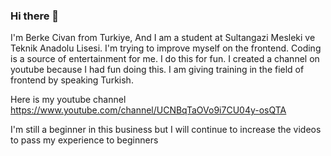 ### Hi there 👋

I'm Berke Civan from Turkiye, And I am a student at Sultangazi Mesleki ve Teknik Anadolu Lisesi. I'm trying to improve myself on the frontend. Coding is a source of entertainment for me. I do this for fun. I created a channel on youtube because I had fun doing this. I am giving training in the field of frontend by speaking Turkish.

Here is my youtube channel https://www.youtube.com/channel/UCNBqTaOVo9i7CU04y-osQTA 

I'm still a beginner in this business but I will continue to increase the videos to pass my experience to beginners
